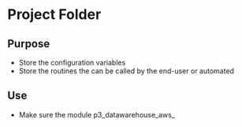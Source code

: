 # Project Folder
## Purpose
- Store the configuration variables
- Store the routines the can be called by the end-user or automated

## Use
- Make sure the module p3_datawarehouse_aws_